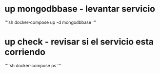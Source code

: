# up mongodbbase - levantar servicio

'''sh
docker-compose up -d mongodbbase
'''
# up check - revisar si el servicio esta corriendo

''''sh
docker-compose ps
'''